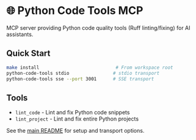 # 🌐 Python Code Tools MCP

MCP server providing Python code quality tools (Ruff linting/fixing) for AI assistants.

## Quick Start

```bash
make install                            # From workspace root
python-code-tools stdio                # stdio transport
python-code-tools sse --port 3001      # SSE transport
```

## Tools

- `lint_code` - Lint and fix Python code snippets
- `lint_project` - Lint and fix entire Python projects

See the [main README](../../README.md) for setup and transport options.

